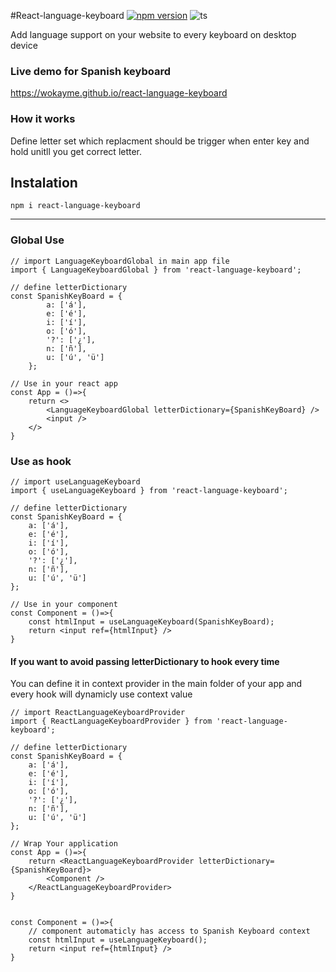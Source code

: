 #React-language-keyboard
[![npm version](https://badge.fury.io/js/react-language-keyboard.svg)](https://badge.fury.io/js/react-language-keyboard) ![ts](https://badgen.net/badge/Built%20With/TypeScript/blue)

Add language support on your website to every keyboard on desktop device

### Live demo for Spanish keyboard
https://wokayme.github.io/react-language-keyboard

### How it works
Define letter set which replacment should be trigger when enter key and hold unitll you get correct letter.

## Instalation
`npm i react-language-keyboard`

------------


### Global Use
```
// import LanguageKeyboardGlobal in main app file
import { LanguageKeyboardGlobal } from 'react-language-keyboard';

// define letterDictionary
const SpanishKeyBoard = {
        a: ['á'],
        e: ['é'],
        i: ['í'],
        o: ['ó'],
        '?': ['¿'],
        n: ['ñ'],
        u: ['ú', 'ü']
    };

// Use in your react app
const App = ()=>{
    return <>
		<LanguageKeyboardGlobal letterDictionary={SpanishKeyBoard} />
		<input />
	</>
}
```

### Use as hook

```
// import useLanguageKeyboard
import { useLanguageKeyboard } from 'react-language-keyboard';

// define letterDictionary 
const SpanishKeyBoard = {
	a: ['á'],
	e: ['é'],
	i: ['í'],
	o: ['ó'],
	'?': ['¿'],
	n: ['ñ'],
	u: ['ú', 'ü']
};

// Use in your component
const Component = ()=>{
    const htmlInput = useLanguageKeyboard(SpanishKeyBoard);
    return <input ref={htmlInput} />
}
```

#### If you want to avoid passing letterDictionary to hook every time
You can define it in context provider in the main folder of your app and every hook will dynamicly use context value
```
// import ReactLanguageKeyboardProvider
import { ReactLanguageKeyboardProvider } from 'react-language-keyboard';

// define letterDictionary 
const SpanishKeyBoard = {
	a: ['á'],
	e: ['é'],
	i: ['í'],
	o: ['ó'],
	'?': ['¿'],
	n: ['ñ'],
	u: ['ú', 'ü']
};

// Wrap Your application
const App = ()=>{
    return <ReactLanguageKeyboardProvider letterDictionary={SpanishKeyBoard}>
		<Component />
    </ReactLanguageKeyboardProvider>
}


const Component = ()=>{
    // component automaticly has access to Spanish Keyboard context
    const htmlInput = useLanguageKeyboard();
    return <input ref={htmlInput} />
}
```
